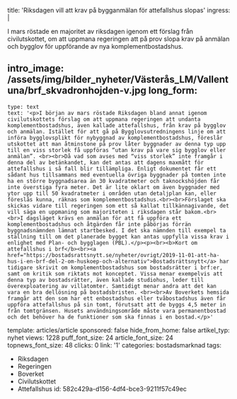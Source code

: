 title: 'Riksdagen vill att krav på bygganmälan för attefallshus slopas'
ingress: |
  <p>I mars röstade en majoritet av riksdagen igenom ett förslag från civilutskottet, om att uppmana regeringen att på prov slopa krav på anmälan och bygglov för uppförande av nya komplementbostadshus.
  </p>
  
intro_image: /assets/img/bilder_nyheter/Västerås_LM/Vallentuna/brf_skvadronhojden-v.jpg
long_form:
  -
    type: text
    text: '<p>I början av mars röstade Riksdagen bland annat igenom civilutskottets förslag om att uppmana regeringen att undanta komplementbostadshus, även kallade attefallshus, från krav på bygglov och anmälan. Istället för att gå på Bygglovsutredningens linje om att införa bygglovsplikt för nybyggnad av komplementbostadshus, föreslår utskottet att man åtminstone på prov låter byggnader av denna typ upp till en viss storlek få uppföras “utan krav på vare sig bygglov eller anmälan”. <br><br>Då vad som avses med “viss storlek” inte framgår i denna del av betänkandet, kan det antas att dagens maxmått för attefallshus i så fall blir tillämpliga. Enligt dokumentet får ett sådant hus tillsammans med eventuella övriga byggnader på tomten inte ha en större byggnadsarea än 30 kvadratmeter och taknockshöjden får inte överstiga fyra meter. Det är lite oklart om även byggnader med ytor upp till 50 kvadratmeter i områden utan detaljplan kan, eller föreslås kunna, räknas som komplementbostadshus.<br><br>Förslaget ska skickas vidare till regeringen som ett så kallat tillkännagivande, det vill säga en uppmaning som majoriteten i riksdagen står bakom.<br><br>I dagsläget krävs en anmälan för att få uppföra ett komplementbostadshus och åtgärden får inte påbörjas förrän byggnadsnämnden lämnat startbesked. I det ska nämnden till exempel ta ställning till om det planerade bygget kan antas uppfylla vissa krav i enlighet med Plan- och bygglagen (PBL).</p><p><br><b>Kort om attefallshus i brf</b><br><a href="https://bostadsrattsnytt.se/nyheter/ovrigt/2019-11-01-att-ha-hus-i-en-brf-del-2-om-huskoep-och-alternativ">Bostadsrättsnytt</a> har tidigare skrivit om komplementbostadshus som bostadsrätter i brf:er, samt om kritik som riktats mot konceptet. Vissa menar exempelvis att denna typ av bostadsrätter, även kallade studiohus, leder till överexploatering av villatomter. Samtidigt menar andra att det kan vara en bra dellösning på bostadsbristen. <br><br>Av Boverkets hemsida framgår att den som har ett enbostadshus eller tvåbostadshus även får uppföra attefallshus på sin tomt, förutsatt att de byggs 4,5 meter in från tomtgränsen. Husets användningsområde måste vara permanentbostad och det behöver ha de funktioner som ska finnas i en bostad.</p>'
template: articles/article
sponsored: false
hide_from_home: false
artikel_typ: nyhet
views: 1228
puff_font_size: 24
article_font_size: 24
topnews_font_size: 48
clicks: 0
link: '1'
categories: bostadsmarknad
tags:
  - Riksdagen
  - Regeringen
  - Boverket
  - Civilutskottet
  - Attefallshus
id: 582c429a-d156-4df4-bce3-9211f57c49ec
